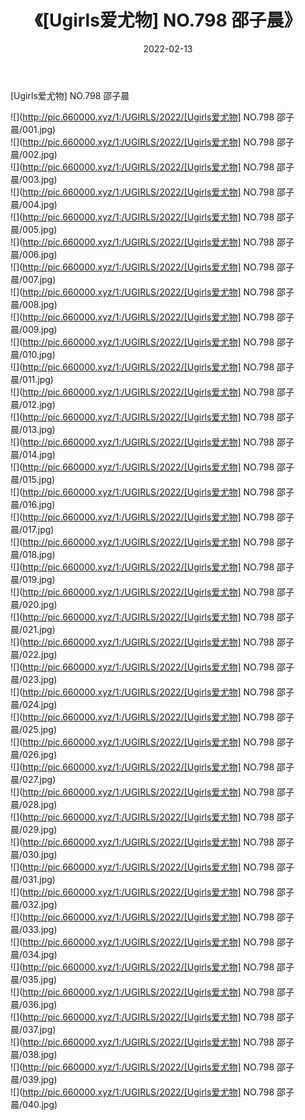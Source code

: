 ﻿---
layout: post
title:  《[Ugirls爱尤物] NO.798 邵子晨》
date:   2022-02-13
img: http://pic.660000.xyz/1:/UGIRLS/2022/[Ugirls爱尤物] NO.798 邵子晨/000.jpg
categories: [美女, 清纯, 唯美]
---

[Ugirls爱尤物] NO.798 邵子晨

 ![](http://pic.660000.xyz/1:/UGIRLS/2022/[Ugirls爱尤物] NO.798 邵子晨/001.jpg) <br>![](http://pic.660000.xyz/1:/UGIRLS/2022/[Ugirls爱尤物] NO.798 邵子晨/002.jpg) <br>![](http://pic.660000.xyz/1:/UGIRLS/2022/[Ugirls爱尤物] NO.798 邵子晨/003.jpg) <br>![](http://pic.660000.xyz/1:/UGIRLS/2022/[Ugirls爱尤物] NO.798 邵子晨/004.jpg) <br>![](http://pic.660000.xyz/1:/UGIRLS/2022/[Ugirls爱尤物] NO.798 邵子晨/005.jpg) <br>![](http://pic.660000.xyz/1:/UGIRLS/2022/[Ugirls爱尤物] NO.798 邵子晨/006.jpg) <br>![](http://pic.660000.xyz/1:/UGIRLS/2022/[Ugirls爱尤物] NO.798 邵子晨/007.jpg) <br>![](http://pic.660000.xyz/1:/UGIRLS/2022/[Ugirls爱尤物] NO.798 邵子晨/008.jpg) <br>![](http://pic.660000.xyz/1:/UGIRLS/2022/[Ugirls爱尤物] NO.798 邵子晨/009.jpg) <br>![](http://pic.660000.xyz/1:/UGIRLS/2022/[Ugirls爱尤物] NO.798 邵子晨/010.jpg) <br>![](http://pic.660000.xyz/1:/UGIRLS/2022/[Ugirls爱尤物] NO.798 邵子晨/011.jpg) <br>![](http://pic.660000.xyz/1:/UGIRLS/2022/[Ugirls爱尤物] NO.798 邵子晨/012.jpg) <br>![](http://pic.660000.xyz/1:/UGIRLS/2022/[Ugirls爱尤物] NO.798 邵子晨/013.jpg) <br>![](http://pic.660000.xyz/1:/UGIRLS/2022/[Ugirls爱尤物] NO.798 邵子晨/014.jpg) <br>![](http://pic.660000.xyz/1:/UGIRLS/2022/[Ugirls爱尤物] NO.798 邵子晨/015.jpg) <br>![](http://pic.660000.xyz/1:/UGIRLS/2022/[Ugirls爱尤物] NO.798 邵子晨/016.jpg) <br>![](http://pic.660000.xyz/1:/UGIRLS/2022/[Ugirls爱尤物] NO.798 邵子晨/017.jpg) <br>![](http://pic.660000.xyz/1:/UGIRLS/2022/[Ugirls爱尤物] NO.798 邵子晨/018.jpg) <br>![](http://pic.660000.xyz/1:/UGIRLS/2022/[Ugirls爱尤物] NO.798 邵子晨/019.jpg) <br>![](http://pic.660000.xyz/1:/UGIRLS/2022/[Ugirls爱尤物] NO.798 邵子晨/020.jpg) <br>![](http://pic.660000.xyz/1:/UGIRLS/2022/[Ugirls爱尤物] NO.798 邵子晨/021.jpg) <br>![](http://pic.660000.xyz/1:/UGIRLS/2022/[Ugirls爱尤物] NO.798 邵子晨/022.jpg) <br>![](http://pic.660000.xyz/1:/UGIRLS/2022/[Ugirls爱尤物] NO.798 邵子晨/023.jpg) <br>![](http://pic.660000.xyz/1:/UGIRLS/2022/[Ugirls爱尤物] NO.798 邵子晨/024.jpg) <br>![](http://pic.660000.xyz/1:/UGIRLS/2022/[Ugirls爱尤物] NO.798 邵子晨/025.jpg) <br>![](http://pic.660000.xyz/1:/UGIRLS/2022/[Ugirls爱尤物] NO.798 邵子晨/026.jpg) <br>![](http://pic.660000.xyz/1:/UGIRLS/2022/[Ugirls爱尤物] NO.798 邵子晨/027.jpg) <br>![](http://pic.660000.xyz/1:/UGIRLS/2022/[Ugirls爱尤物] NO.798 邵子晨/028.jpg) <br>![](http://pic.660000.xyz/1:/UGIRLS/2022/[Ugirls爱尤物] NO.798 邵子晨/029.jpg) <br>![](http://pic.660000.xyz/1:/UGIRLS/2022/[Ugirls爱尤物] NO.798 邵子晨/030.jpg) <br>![](http://pic.660000.xyz/1:/UGIRLS/2022/[Ugirls爱尤物] NO.798 邵子晨/031.jpg) <br>![](http://pic.660000.xyz/1:/UGIRLS/2022/[Ugirls爱尤物] NO.798 邵子晨/032.jpg) <br>![](http://pic.660000.xyz/1:/UGIRLS/2022/[Ugirls爱尤物] NO.798 邵子晨/033.jpg) <br>![](http://pic.660000.xyz/1:/UGIRLS/2022/[Ugirls爱尤物] NO.798 邵子晨/034.jpg) <br>![](http://pic.660000.xyz/1:/UGIRLS/2022/[Ugirls爱尤物] NO.798 邵子晨/035.jpg) <br>![](http://pic.660000.xyz/1:/UGIRLS/2022/[Ugirls爱尤物] NO.798 邵子晨/036.jpg) <br>![](http://pic.660000.xyz/1:/UGIRLS/2022/[Ugirls爱尤物] NO.798 邵子晨/037.jpg) <br>![](http://pic.660000.xyz/1:/UGIRLS/2022/[Ugirls爱尤物] NO.798 邵子晨/038.jpg) <br>![](http://pic.660000.xyz/1:/UGIRLS/2022/[Ugirls爱尤物] NO.798 邵子晨/039.jpg) <br>![](http://pic.660000.xyz/1:/UGIRLS/2022/[Ugirls爱尤物] NO.798 邵子晨/040.jpg) <br>
